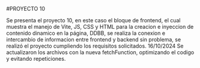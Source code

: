 #PROYECTO 10

Se presenta el proyecto 10, en este caso el bloque de frontend, el cual muestra el manejo de Vite, JS, CSS y HTML para la creacion e inyeccion de contenido dinamico en la página, DDBB, se realiza la conexion e intercambio de informacion entre frontend y backend sin problema, se realizó el proyecto cumpliendo los requisitos solicitados.
16/10/2024
Se actualizaron los archivos con la nueva fetchFunction, optimizando el codigo y evitando repeticiones.
